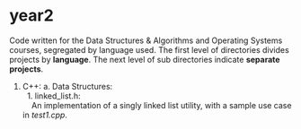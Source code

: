 # year2
Code written for the Data Structures &amp; Algorithms and Operating Systems courses, segregated by language used. The first level of directories divides projects by __language__. The next level of sub directories indicate __separate projects__. 

1. C++:
  a. Data Structures:\
    &nbsp;&nbsp;1. linked_list.h:\
      &nbsp;&nbsp;&nbsp;&nbsp;An implementation of a singly linked list utility, with a sample use case in _test1.cpp_.
